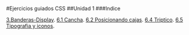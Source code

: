 #Ejercicios guiados CSS
##Unidad 1
###Indice
 
[3.Banderas-Display](https://estephanyc.github.io/Ejercicios-Guiados-CSS/Unidad%201/3.e.l-Banderas-display/index.html).
[6.1 Cancha](https://estephanyc.github.io/Ejercicios-Guiados-CSS/Unidad%201/6.1-Cancha/index.html).
[6.2 Posicionando cajas](https://estephanyc.github.io/Ejercicios-Guiados-CSS/Unidad%201/6.2.Posicionando%20cajas/index.html).
[6.4 Triptico](https://estephanyc.github.io/Ejercicios-Guiados-CSS/Unidad%201/6.4.%20Triptico/index.html).
[6.5 Tipografia y iconos](https://estephanyc.github.io/Ejercicios-Guiados-CSS/Unidad%201/6.5%20Tipografia%20y%20iconos/index.html).

